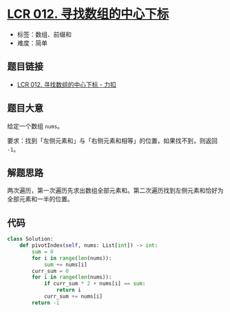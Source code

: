 # [LCR 012. 寻找数组的中心下标](https://leetcode.cn/problems/tvdfij/)

- 标签：数组、前缀和
- 难度：简单

## 题目链接

- [LCR 012. 寻找数组的中心下标 - 力扣](https://leetcode.cn/problems/tvdfij/)

## 题目大意

给定一个数组 `nums`。

要求：找到「左侧元素和」与「右侧元素和相等」的位置，如果找不到，则返回 `-1`。

## 解题思路

两次遍历，第一次遍历先求出数组全部元素和。第二次遍历找到左侧元素和恰好为全部元素和一半的位置。

## 代码

```python
class Solution:
    def pivotIndex(self, nums: List[int]) -> int:
        sum = 0
        for i in range(len(nums)):
            sum += nums[i]
        curr_sum = 0
        for i in range(len(nums)):
            if curr_sum * 2 + nums[i] == sum:
                return i
            curr_sum += nums[i]
        return -1
```

